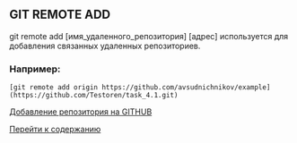 ## GIT REMOTE ADD

git remote add [имя_удаленного_репозитория] [адрес] используется для добавления связанных удаленных репозиториев.

### Например:

```
[git remote add origin https://github.com/avsudnichnikov/example](https://github.com/Testoren/task_4.1.git)
```
[Добавление репозитория на GITHUB](git_repository.md)

[Перейти к содержанию](readme.md)
